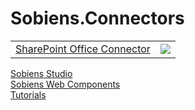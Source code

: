# Sobiens.Connectors<br>
<table>
  <tr>
    <td><a href='http://tutorials.sobiens.com/solutions/sharepoint-office-connector/'>SharePoint Office Connector</a></td>
    <td><img src='https://scontent-vie1-1.xx.fbcdn.net/v/t1.0-9/53280735_1158719814289420_2525172360361803776_n.png?_nc_cat=100&_nc_ht=scontent-vie1-1.xx&oh=3cb86f5f9bfbd522f45b198253014432&oe=5D7B9DC4'></td>
  </tr>
</table>
    
<a href='http://tutorials.sobiens.com/solutions/sobiens-studio/'>Sobiens Studio</a><br>
<a href='http://tutorials.sobiens.com/solutions/soby-web-components/'>Sobiens Web Components</a><br>
<a href='http://tutorials.sobiens.com/'>Tutorials</a>
